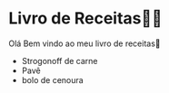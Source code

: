 # Livro de Receitas:man_cook:

Olá Bem vindo ao meu livro de receitas:wave:

- Strogonoff de carne
- Pavê
- bolo de cenoura

